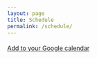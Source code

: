 ```yaml
---
layout: page
title: Schedule
permalink: /schedule/
---
```


<html lang='en'>
  <head>
    <meta charset='utf-8' />
    <script src='https://cdn.jsdelivr.net/npm/fullcalendar@6.1.11/index.global.min.js'></script>
    <script src="https://cdn.jsdelivr.net/npm/@fullcalendar/google-calendar@6.1.11/index.global.min.js"></script>
    <script src='https://unpkg.com/popper.js/dist/umd/popper.min.js'></script>
    <script src='https://unpkg.com/tooltip.js/dist/umd/tooltip.min.js'></script>
    <script src="/assets/js/calendar.js"></script>
    <link rel='stylesheet' type='text/css' href="/assets/css/schedule.css"/>
  </head>
  <body>
    <div id='calendar'></div>
  </body>
  <foot>
    <div style="margin-top: 20px;">
    <a href="https://calendar.google.com/calendar/u/0?cid=MzI0MDg4NWY4Y2RlOTkzY2ZiNDc1M2EzZDViNTYzYjVhMjBiYzg5MzY0NDhiNTI5MWI2N2ZjNjM5NmI3MDY1OUBncm91cC5jYWxlbmRhci5nb29nbGUuY29t">Add to your Google calendar</a> 
    </div>
  </foot>
</html>




